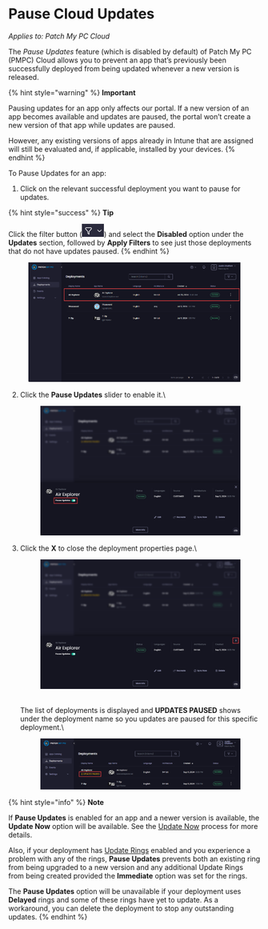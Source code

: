 # Pause Cloud Updates

_Applies to: Patch My PC Cloud_

The _Pause Updates_ feature (which is disabled by default) of Patch My PC (PMPC) Cloud allows you to prevent an app that’s previously been successfully deployed from being updated whenever a new version is released.

{% hint style="warning" %}
**Important**

Pausing updates for an app only affects our portal. If a new version of an app becomes available and updates are paused, the portal won’t create a new version of that app while updates are paused.

However, any existing versions of apps already in Intune that are assigned will still be evaluated and, if applicable, installed by your devices.
{% endhint %}

To Pause Updates for an app:

1. Click on the relevant successful deployment you want to pause for updates.

{% hint style="success" %}
**Tip**

Click the filter button (![](<../../../_images/gitbook/image%20%282513).png>)) and select the **Disabled** option under the **Updates** section, followed by **Apply Filters** to see just those deployments that do not have updates paused.&#x20;
{% endhint %}

<figure><img src="../../../_images/gitbook/image%20%281788%29.png" alt="Clicking on the relevant successful deployment you want to pause for updates "><figcaption></figcaption></figure>

2.  Click the **Pause Updates** slider to enable it.\


    <figure><img src="../../../_images/gitbook/image%20%281997%29.png" alt="Clicking the “Pause Updates” slider"><figcaption></figcaption></figure>


3.  Click the **X** to close the deployment properties page.\


    <figure><img src="../../../_images/gitbook/image%20%281998%29.png" alt="Clicking &#x22;X&#x22; to close the deployment properties page."><figcaption></figcaption></figure>

    \
    The list of deployments is displayed and **UPDATES PAUSED** shows under the deployment name so you updates are paused for this specific deployment.\


    <figure><img src="../../../_images/gitbook/image%20%281999%29.png" alt=""><figcaption></figcaption></figure>

{% hint style="info" %}
**Note**

If **Pause Updates** is enabled for an app and a newer version is available, the **Update Now** option will be available. See the [Update Now](sync-now-cloud-feature.md) process for more details.

Also, if your deployment has [Update Rings](../cloud-update-rings/) enabled and you experience a problem with any of the rings, **Pause Updates** prevents both an existing ring from being upgraded to a new version and any additional Update Rings from being created provided the **Immediate** option was set for the rings.

The **Pause Updates** option will be unavailable if your deployment uses **Delayed** rings and some of these rings have yet to update. As a workaround, you can delete the deployment to stop any outstanding updates.
{% endhint %}
